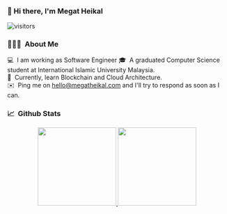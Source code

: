 ### :wave: Hi there, I'm Megat Heikal 
![visitors](https://visitor-badge.glitch.me/badge?page_id=megatheikal.megatheikal)

### 👨🏻‍💻 &nbsp;About Me

💻 &nbsp;I am working as Software Engineer
🎓 &nbsp;A graduated Computer Science student at International Islamic University Malaysia.\
🌱 &nbsp;Currently, learn Blockchain and Cloud Architecture.\
✉️ &nbsp;Ping me on hello@megatheikal.com and I'll try to respond as soon as I can.





### 📈&nbsp; Github Stats
<p align="center">
<a href="https://github.com/megatheikal">
  <img height="180em" src="https://github-readme-stats-eight-theta.vercel.app/api?username=megatheikal&show_icons=true&theme=algolia&include_all_commits=true&count_private=true"/>
  <img height="180em" src="https://github-readme-stats-eight-theta.vercel.app/api/top-langs/?username=megatheikal&layout=compact&langs_count=8&theme=algolia"/>
</a>
</p>


